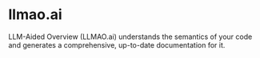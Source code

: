 # llmao.ai
LLM-Aided Overview (LLMAO.ai) understands the semantics of your code and generates a comprehensive, up-to-date documentation for it.
